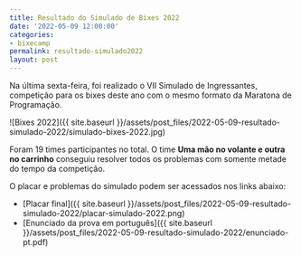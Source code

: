 ```yaml
---
title: Resultado do Simulado de Bixes 2022
date: '2022-05-09 12:00:00'
categories:
- bixecamp
permalink: resultado-simulado2022
layout: post
---
```


Na última sexta-feira, foi realizado o VII Simulado de Ingressantes, competição para os bixes deste ano com o mesmo formato da Maratona de Programação.

![Bixes 2022]({{ site.baseurl }}/assets/post_files/2022-05-09-resultado-simulado-2022/simulado-bixes-2022.jpg)

Foram 19 times participantes no total. O time **Uma mão no volante e outra no carrinho** conseguiu resolver todos os problemas com somente metade do tempo da competição.

O placar e problemas do simulado podem ser acessados nos links abaixo:

<!-- - [Prova na gym do Codeforces](http://codeforces.com/gym/103683) -->
- [Placar final]({{ site.baseurl }}/assets/post_files/2022-05-09-resultado-simulado-2022/placar-simulado-2022.png)
- [Enunciado da prova em português]({{ site.baseurl }}/assets/post_files/2022-05-09-resultado-simulado-2022/enunciado-pt.pdf)
